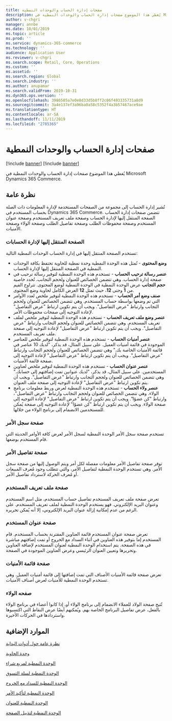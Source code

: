 ```yaml
---
title: صفحات إدارة الحساب والوحدات النمطية
description: يُغطي هذا الموضوع صفحات إدارة الحساب والوحدات النمطية في Microsoft Dynamics 365 Commerce.
author: v-chgri
manager: annbe
ms.date: 10/01/2019
ms.topic: article
ms.prod: ''
ms.service: dynamics-365-commerce
ms.technology: ''
audience: Application User
ms.reviewer: v-chgri
ms.search.scope: Retail, Core, Operations
ms.custom: ''
ms.assetid: ''
ms.search.region: Global
ms.search.industry: ''
ms.author: anupamar
ms.search.validFrom: 2019-10-31
ms.dyn365.ops.version: ''
ms.openlocfilehash: 3986505a7e0e8d33d5b8ff2c06f493335731a8d9
ms.sourcegitcommit: 3a4e137ef3a96ba0a58c5352f4a3b57467ace9ae
ms.translationtype: HT
ms.contentlocale: ar-SA
ms.lasthandoff: 11/11/2019
ms.locfileid: "2785365"
---
```

# <a name="account-management-pages-and-modules"></a>صفحات إدارة الحساب والوحدات النمطية

[!include [banner](includes/preview-banner.md)]
[!include [banner](includes/banner.md)]

يُغطي هذا الموضوع صفحات إدارة الحساب والوحدات النمطية في Microsoft Dynamics 365 Commerce.

## <a name="overview"></a>نظرة عامة

تُشير إدارة الحساب إلى مجموعة من الصفحات المستخدمة لإدارة المعلومات ذات الصلة بحساب المستخدم في Dynamics 365 Commerce. تتضمن صفحات إدارة الحساب الصفحة المنتقل إليها لإدارة الحساب وصفحة ملف تعريف المستخدم وصفحة عنوان المستخدم وصفحة محفوظات الطلب وصفحة تفاصيل الطلب وصفحة الولاء وصفحة الأمنيات.

### <a name="account-management-landing-page"></a>الصفحة المنتقل إليها لإدارة الحسابات

تستخدم الصفحة المنتقل إليها في إدارة الحساب الوحدات النمطية التالية:

- **وضع المحتوى** - تُمثل هذه الوحدة النمطية وحدة نمطية للحاوية تحتفظ بكافة الوحدات النمطية في الصفحة المنتقل إليها لإدارة الحساب.
- **عنصر رسالة ترحيب الحساب** - تستخدم هذه الوحدة النمطية لتوفير رسالة ترحيب في صفحة إدارة الحساب. وهي تتضمن الخصائص للعنوان ولحجم التجانب. تُحدد خاصية **حجم التجانب** عرض الوحدة النمطية في الوحدة النمطية لوضع المحتوى. تتراوح القيم من **1** وحتى **12**، حيث تمثل **12** العرض الكامل لحاوية وضع المحتوى.
- **صنف وضع أمر الحساب** - تستخدم هذه الوحدة النمطية لتوفير ملخص لعدد الأوامر التي تم وضعها بواسطة حساب المستخدم. وهي تتضمن الخصائص للعنوان ولحجم التجانب وارتباط "عرض التفاصيل". ويجب أن يتم تكوين ارتباط "عرض التفاصيل" لإعادة التوجيه إلى صفحات محفوظات الأمر.
- **عنصر وضع ملف تعريف الحساب** - تستخدم هذه الوحدة النمطية لتوفير ملخص لملف تعريف المستخدم. وهي تتضمن الخصائص للعنوان ولحجم التجانب وارتباط "عرض التفاصيل". ويجب أن يتم تكوين ارتباط "عرض التفاصيل" لإعادة التوجيه إلى صفحة ملف تعريف المستخدم.
- **عنصر أمنيات الحساب** - تستخدم هذه الوحدة النمطية لتوفير ملخص للعناصر الموجودة في قائمة أمنيات العميل. على سبيل المثال، قد يذكر، "لديك 10 عناصر في قائمة الأمنيات الخاصة بك." وهي تتضمن الخصائص للعنوان ولحجم التجانب وارتباط "عرض التفاصيل". ويجب أن يتم تكوين ارتباط "عرض التفاصيل" لإعادة التوجيه إلى صفحة قائمة الأمنيات.
- **عنصر عنوان الحساب** - تستخدم هذه الوحدة النمطية لتوفير ملخص لعناوين المستخدمين. على سبيل المثال، قد يذكر، "لديك عنوانين تمت إضافتهم إلى حسابك." وهي تتضمن الخصائص للعنوان ولحجم التجانب وارتباط "عرض التفاصيل". ويجب أن يتم تكوين ارتباط "عرض التفاصيل" لإعادة التوجيه إلى صفحة ملف العنوان.
- **عنصر ولاء الحساب** - تستخدم هذه الوحدة النمطية لعرض وربط معلومات برنامج الولاء. وهي تتضمن الخصائص للعنوان ولحجم التجانب وارتباط "عرض التفاصيل"، وارتباط "كن عضوًا". ويجب أن يتم تكوين ارتباط "عرض التفاصيل" لإعادة التوجيه إلى صفحة الولاء. ويجب أن يتم تكوين ارتباط "كن عضوًا" لإعادة التوجيه إلى صفحة يُمكن للمستخدمين الانضمام إلى برنامج الولاء من خلالها.

### <a name="order-history-page"></a>صفحة سجل الأمر

تستخدم صفحة سجل الأمر الوحدة النمطية لسجل الأمر لعرض كافة الأوامر الحديثة التي قام المستخدم بوضعها.

### <a name="order-details-page"></a>صفحة تفاصيل الأمر

توفر صفحة تفاصيل الأمر معلومات مفصلة لكل أمر ويتم الوصول إليها من صفحة سجل الأمر. وهي تستخدم الوحدة النمطية لتفاصيل الأمر، والتي تتطلب وجود مُعرف المبيعات أو مُعرف الحركة لاسترداد تفاصيل الأمر.

### <a name="user-profile-page"></a>صفحة ملف تعريف المستخدم

تعرض صفحة ملف تعريف المستخدم تفاصيل حساب المستخدم، مثل اسم المستخدم وعنوان البريد الإلكتروني. فهو يستخدم الوحدة النمطية لملف تعريف المستخدم. على الرغم من عدم إمكانية إزالة عنوان البريد الإلكتروني، إلا أنه يُمكن تحريره.

### <a name="user-address-page"></a>صفحة عنوان المستخدم

تعرض صفحة عنوان المستخدم قائمة العناوين المقترنة بحساب المستخدم. قام المستخدم إما بتوفير هذه العناوين في أثناء السداد مع الخروج أو تمت إضافتهم مباشرة في هذه الصفحة. يتم استخدام الوحدة النمطية لعنوان المستخدم لإضافة العناوين وتحريرها وتعيين العنوان الرئيسي وعرض العناوين الموجودة في الصفحة.

### <a name="wish-list-page"></a>صفحة قائمة الأمنيات

تعرض صفحة قائمة الأمنيات الأصناف التي تمت إضافتها إلى قائمة أمنيات العميل. وهي تستخدم الوحدة النمطية للأمنيات لعرض أصناف الأمنيات.

### <a name="loyalty-page"></a>صفحه الولاء

تُتيح صفحة الولاد للعملاء الانضمام إلى برنامج الولاء أو، إذا كانوا أعضاء في برنامج الولاء بالفعل، عرض تفاصيل البرنامج الخاصة بهم. ويُمكنهم أيضًا عرض النقاط التي اكتسبوها واستردادها في الحركات الأخيرة.

## <a name="additional-resources"></a>الموارد الإضافية

[نظرة عامة حول أدوات البداية](starter-kit-overview.md)

[وحدة الحاوية](add-container-module.md)

[الوحدة النمطية لمربع شراء](add-buy-box.md)

[الوحدة النمطية لسلة التسوق](add-cart-module.md)

[الوحدة النمطية للسداد مع الخروج](add-checkout-module.md)

[الوحدة النمطية لتأكيد الأمر](order-confirmation-module.md)

[الوحدة النمطية للعنوان](author-header-module.md)

[الوحدة النمطية لتذييل الصفحة](author-footer-module.md)
